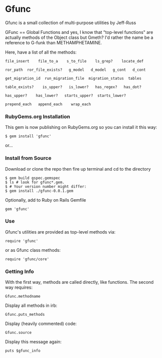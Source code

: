# Gfunc

Gfunc is a small collection of multi-purpose utilities by Jeff-Russ

GFunc == Global Functions and yes, I know that "top-level functions"
are actually methods of the Object class but Gmeth? I'd rather the name be 
a reference to G-funk than METHAMPHETAMINE.

Here, have a list of all the methods:

	file_insert    file_to_a    s_to_file    ls_grep?    locate_def
	
	ror_path  ror_file_exists?   g_model   d_model   g_cont   d_cont

	get_migration_id  run_migration_file  migration_status  tables

	table_exists?    is_upper?   is_lower?   has_regex?   has_dot?

	has_upper?    has_lower?   starts_upper?  starts_lower?

	prepend_each   append_each    wrap_each


### RubyGems.org Installation

This gem is now publishing on RubyGems.org so you can install it this way:

	$ gem install 'gfunc'
	
or...

### Install from Source

Download or clone the repo then fire up terminal and cd to the directory

	$ gem build gspec.gemspec
	$ ls # look for gfunc*.gem.
	$ # Your version number might differ:
	$ gem install ./gfunc-0.0.1.gem 



Optionally, add to Ruby on Rails Gemfile

	gem 'gfunc'

### Use

Gfunc's utilities are provided as top-level methods via:

	require 'gfunc'

or as Gfunc class methods:

	require 'gfunc/core'

### Getting Info

With the first way, methods are called directly, like functions. 
The second way requires: 

	Gfunc.methodname

Display all methods in irb:

	Gfunc.puts_methods

Display (heavily commented) code:

	Gfunc.source

Display this message again:

	puts $gfunc_info

